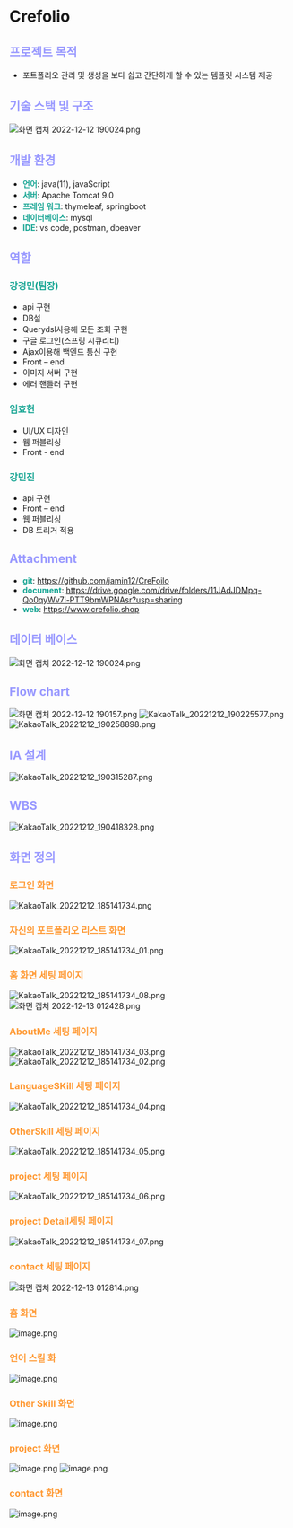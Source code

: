 # Crefolio
## __<span style="color:#9999ff">프로젝트 목적</span>__
- 포트폴리오 관리 및 생성을 보다 쉽고 간단하게 할 수 있는 템플릿 시스템 제공
## __<span style="color:#9999ff">기술 스택 및 구조</span>__
![화면 캡처 2022-12-12 190024.png](./img/crefolio-stack.png)

## __<span style="color:#9999ff">개발 환경</span>__

- __<span style="color:#14a492">언어</span>__: java(11), javaScript
- __<span style="color:#14a492">서버</span>__: Apache Tomcat 9.0
- __<span style="color:#14a492">프레임 워크</span>__: thymeleaf, springboot
- __<span style="color:#14a492">데이터베이스</span>__: mysql
- __<span style="color:#14a492">IDE</span>__: vs code, postman, dbeaver
## __<span style="color:#9999ff">역할</span>__
### __<span style="color:#14a492">강경민(팀장)</span>__
- api 구현
- DB설
- Querydsl사용해 모든 조회 구현
- 구글 로그인(스프링 시큐리티)
- Ajax이용해 백엔드 통신 구현
- Front – end 
- 이미지 서버 구현
- 에러 핸들러 구현
### __<span style="color:#14a492">임효현</span>__
- UI/UX 디자인
- 웹 퍼블리싱
- Front - end
### __<span style="color:#14a492">강민진</span>__
- api  구현
- Front – end 
- 웹 퍼블리싱
- DB 트리거 적용

## __<span style="color:#9999ff">Attachment</span>__
-  __<span style="color:#14a492">git</span>__: https://github.com/jamin12/CreFoilo
- __<span style="color:#14a492">document</span>__: https://drive.google.com/drive/folders/11JAdJDMpq-Qo0qyWv7i-PTT9bmWPNAsr?usp=sharing
- __<span style="color:#14a492">web</span>__: https://www.crefolio.shop


## __<span style="color:#9999ff">데이터 베이스</span>__
![화면 캡처 2022-12-12 190024.png](./img/crefolio-db.png)
## __<span style="color:#9999ff">Flow chart</span>__
![화면 캡처 2022-12-12 190157.png](./img/crefolio-flowchart1.png)
![KakaoTalk_20221212_190225577.png](./img/crefolio-flowchart2.png)
![KakaoTalk_20221212_190258898.png](./img/crefolio-flowchart3.png)
## __<span style="color:#9999ff">IA 설계</span>__
![KakaoTalk_20221212_190315287.png](./img/crefolio-IA.png)
## __<span style="color:#9999ff">WBS</span>__
![KakaoTalk_20221212_190418328.png](./img/crefolio-wbs.png)
## __<span style="color:#9999ff">화면 정의</span>__
### __<span style="color:#ff9933">로그인 화면</span>__
![KakaoTalk_20221212_185141734.png](./img/crefolio-login-1.png)
### __<span style="color:#ff9933">자신의 포트폴리오 리스트 화면</span>__
![KakaoTalk_20221212_185141734_01.png](./img/crefolio-pflist-2.png)
### __<span style="color:#ff9933">홈 화면 세팅 페이지</span>__
![KakaoTalk_20221212_185141734_08.png](./img/crefolio-home.png)
![화면 캡처 2022-12-13 012428.png](./img/crefolio-home2.png)
### __<span style="color:#ff9933">AboutMe 세팅 페이지</span>__
![KakaoTalk_20221212_185141734_03.png](./img/crefolio-aboutmetype.png)
![KakaoTalk_20221212_185141734_02.png](./img/crefolio-aboutme.png)
### __<span style="color:#ff9933">LanguageSKill 세팅 페이지</span>__
![KakaoTalk_20221212_185141734_04.png](./img/crefolio-langskill.png)
### __<span style="color:#ff9933">OtherSkill 세팅 페이지</span>__
![KakaoTalk_20221212_185141734_05.png](./img/crefolio-otherskill.png)
### __<span style="color:#ff9933">project 세팅 페이지</span>__
![KakaoTalk_20221212_185141734_06.png](./img/crefolio-projectlist.png)
### __<span style="color:#ff9933">project Detail세팅 페이지</span>__
![KakaoTalk_20221212_185141734_07.png](./img/crefolio-projectdetail.png)
### __<span style="color:#ff9933">contact 세팅 페이지</span>__
![화면 캡처 2022-12-13 012814.png](./img/crefoilo-contact.png)
### __<span style="color:#ff9933">홈 화면</span>__
![image.png](./img/crefoilo-homeview-3.png)
### __<span style="color:#ff9933">언어 스킬 화</span>__
![image.png](./img/crefolio-langskillview.png)
### __<span style="color:#ff9933">Other Skill 화면</span>__
![image.png](./img/crefoilo-otherskillview.png)
### __<span style="color:#ff9933">project 화면</span>__
![image.png](./img/crefolio-projectview.png)
![image.png](./img/crefolio-projectdetailview.png)
### __<span style="color:#ff9933">contact 화면</span>__
![image.png](./img/crefolio-contactview.png)